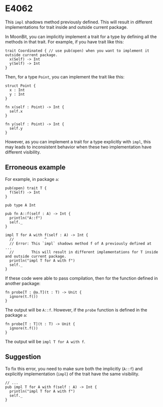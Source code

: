 # E4062

This `impl` shadows method previously defined. This will result in different
implementations for trait inside and outside current package.

In MoonBit, you can implicitly implement a trait for a type by defining all the
methods in that trait. For example, if you have trait like this:

```moonbit
trait Coordinated { // use pub(open) when you want to implement it outside current package.
  x(Self) -> Int
  y(Self) -> Int
}
```

Then, for a type `Point`, you can implement the trait like this:

```moonbit
struct Point {
  x : Int
  y : Int
}

fn x(self : Point) -> Int {
  self.x
}

fn y(self : Point) -> Int {
  self.y
}
```

However, as you can implement a trait for a type explicitly with `impl`, this
may leads to inconsistent behavior when these two implementation have different
visibility.

## Erroneous example

For example, in package `a`:

```moonbit
pub(open) trait T {
  f(Self) -> Int
}

pub type A Int

pub fn A::f(self : A) -> Int {
  println("A::f")
  self._
}

impl T for A with f(self : A) -> Int {
  //              ^
  // Error: This `impl` shadows method f of A previously defined at ...
  //        This will result in different implementations for T inside and outside current package.
  println("impl T for A with f")
  self._
}
```

If these code were able to pass compilation, then for the function defined in
another package:

```moonbit
fn probe[T : @a.T](t : T) -> Unit {
  ignore(t.f())
}
```

The output will be `A::f`. However, if the `probe` function is defined in the package `a`:

```moonbit
fn probe[T : T](t : T) -> Unit {
  ignore(t.f())
}
```

The output will be `impl T for A with f`.

## Suggestion

To fix this error, you need to make sure both the implicitly (`A::f`) and
explicitly implementation (`impl`) of the trait have the same visibility.

```moonbit
// ...
pub impl T for A with f(self : A) -> Int {
  println("impl T for A with f")
  self._
}
```
